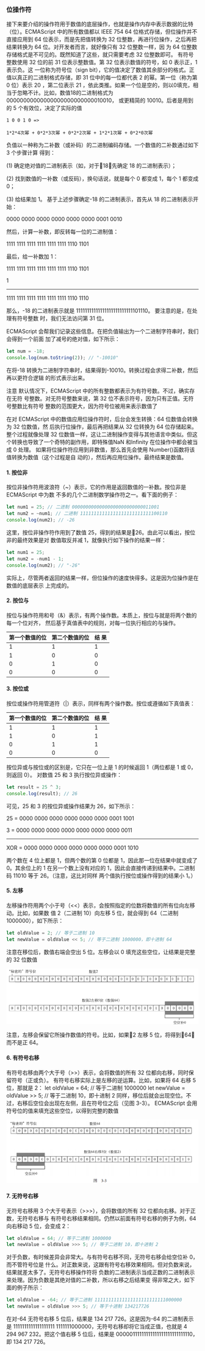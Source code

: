 ### 位操作符
接下来要介绍的操作符用于数值的底层操作，也就是操作内存中表示数据的比特（位）。ECMAScript
中的所有数值都以 IEEE 754 64 位格式存储，但位操作并不直接应用到 64 位表示，而是先把值转换为
32 位整数，再进行位操作，之后再把结果转换为 64 位。对开发者而言，就好像只有 32 位整数一样，因
为 64 位整数存储格式是不可见的。既然知道了这些，就只需要考虑 32 位整数即可。
有符号整数使用 32 位的前 31 位表示整数值。第 32 位表示数值的符号，如 0 表示正，1 表示负。这
一位称为符号位（sign bit），它的值决定了数值其余部分的格式。正值以真正的二进制格式存储，即 31
位中的每一位都代表 2 的幂。第一位（称为第 0 位）表示 20
，第二位表示 21
，依此类推。如果一个位是空的，则以0填充，相当于忽略不计。比如，数值18的二进制格式为00000000000000000000000000010010，
或更精简的 10010。后者是用到的 5 个有效位，决定了实际的值
```
1 0 0 1 0 =>

1*2*4次幂 + 0*2*3次幂 + 0*2*2次幂 + 1*2*1次幂 + 0*2*0次幂
```
负值以一种称为二补数（或补码）的二进制编码存储。一个数值的二补数通过如下 3 个步骤计算
得到：

(1) 确定绝对值的二进制表示（如，对于18，先确定 18 的二进制表示）；

(2) 找到数值的一补数（或反码），换句话说，就是每个 0 都变成 1，每个 1 都变成 0；

(3) 给结果加 1。
基于上述步骤确定-18 的二进制表示，首先从 18 的二进制表示开始：

0000 0000 0000 0000 0000 0000 0001 0010 

然后，计算一补数，即反转每一位的二进制值：

1111 1111 1111 1111 1111 1111 1110 1101 

最后，给一补数加 1：

1111 1111 1111 1111 1111 1111 1110 1101 

 1 

---------------------------------------------- 

1111 1111 1111 1111 1111 1111 1110 1110 

那么，-18 的二进制表示就是 11111111111111111111111111101110。
要注意的是，在处理有符号整数
时，我们无法访问第 31 位。

ECMAScript 会帮我们记录这些信息。在把负值输出为一个二进制字符串时，我们会得到一个前面
加了减号的绝对值，如下所示：
```js
let num = -18; 
console.log(num.toString(2)); // "-10010" 
```
在将-18 转换为二进制字符串时，结果得到-10010。转换过程会求得二补数，然后再以更符合逻辑
的形式表示出来。

注意 默认情况下，ECMAScript 中的所有整数都表示为有符号数。不过，确实存在无符
号整数。对无符号整数来说，第 32 位不表示符号，因为只有正值。无符号整数比有符号
整数的范围更大，因为符号位被用来表示数值了

在对 ECMAScript 中的数值应用位操作符时，后台会发生转换：64 位数值会转换为 32 位数值，然
后执行位操作，最后再把结果从 32 位转换为 64 位存储起来。整个过程就像处理 32 位数值一样，这让二进制操作变得与其他语言中类似。但这个转换也导致了一个奇特的副作用，即特殊值NaN 和Infinity
在位操作中都会被当成 0 处理。
如果将位操作符应用到非数值，那么首先会使用 Number()函数将该值转换为数值（这个过程是自
动的），然后再应用位操作。最终结果是数值。

#### 1. 按位非
按位非操作符用波浪符（~）表示，它的作用是返回数值的一补数。按位非是 ECMAScript 中为数
不多的几个二进制数学操作符之一。看下面的例子：
```js
let num1 = 25; // 二进制 00000000000000000000000000011001 
let num2 = ~num1; // 二进制 11111111111111111111111111100110 
console.log(num2); // -26 
```
这里，按位非操作符作用到了数值 25，得到的结果是26。由此可以看出，按位非的最终效果是对
数值取反并减 1，就像执行如下操作的结果一样：
```js
let num1 = 25; 
let num2 = -num1 - 1; 
console.log(num2); // "-26" 
```
实际上，尽管两者返回的结果一样，但位操作的速度快得多。这是因为位操作是在数值的底层表示
上完成的。
#### 2. 按位与
按位与操作符用和号（&）表示，有两个操作数。本质上，按位与就是将两个数的每一个位对齐，
然后基于真值表中的规则，对每一位执行相应的与操作。
  
|    第一个数值的位   | 第二个数值的位 | 结 果     |
| ----------- | ----------- | ----------- |
 | 1 | 1 | 1 |  
 | 1 | 0 | 0 |  
 | 0 | 1 | 0 |  
 | 0 | 0 | 0 | 

#### 3. 按位或
按位或操作符用管道符（|）表示，同样有两个操作数。按位或遵循如下真值表：

|    第一个数值的位   | 第二个数值的位 | 结 果     |
| ----------- | ----------- | ----------- |
| 1|  1|  1|  
| 1|  0|  1|  
| 0|  1|  1|  
| 0|  0|  0| 

按位异或与按位或的区别是，它只在一位上是 1 的时候返回 1（两位都是 1 或 0，则返回 0）。
对数值 25 和 3 执行按位异或操作：
```js
let result = 25 ^ 3; 
console.log(result); // 26 
```
可见，25 和 3 的按位异或操作结果为 26，如下所示：

 25 = 0000 0000 0000 0000 0000 0000 0001 1001 

 3 = 0000 0000 0000 0000 0000 0000 0000 0011 

--------------------------------------------- 

XOR = 0000 0000 0000 0000 0000 0000 0001 1010 

两个数在 4 位上都是 1，但两个数的第 0 位都是 1，因此那一位在结果中就变成了 0。其余位上的 1
在另一个数上没有对应的 1，因此会直接传递到结果中。二进制码 11010 等于 26。（注意，这比对同样
两个值执行按位或操作得到的结果小 1。）

#### 5. 左移
左移操作符用两个小于号（<<）表示，会按照指定的位数将数值的所有位向左移动。比如，如果数
值 2（二进制 10）向左移 5 位，就会得到 64（二进制 1000000），如下所示：
```js
let oldValue = 2; // 等于二进制 10 
let newValue = oldValue << 5; // 等于二进制 1000000，即十进制 64
```

注意在移位后，数值右端会空出 5 位。左移会以 0 填充这些空位，让结果是完整的 32 位数值

![左移](./%E6%93%8D%E4%BD%9C%E7%AC%A6-%E5%B7%A6%E7%A7%BB.png)

注意，左移会保留它所操作数值的符号。比如，如果2 左移 5 位，将得到64，而不是正 64。

#### 6. 有符号右移
有符号右移由两个大于号（>>）表示，会将数值的所有 32 位都向右移，同时保留符号（正或负）。
有符号右移实际上是左移的逆运算。比如，如果将 64 右移 5 位，那就是 2：
let oldValue = 64; // 等于二进制 1000000 
let newValue = oldValue >> 5; // 等于二进制 10，即十进制 2 
同样，移位后就会出现空位。不过，右移后空位会出现在左侧，且在符号位之后（见图 3-3）。
ECMAScript 会用符号位的值来填充这些空位，以得到完整的数值

![3-3](./图3-3.png)

#### 7. 无符号右移
无符号右移用 3 个大于号表示（>>>），会将数值的所有 32 位都向右移。对于正数，无符号右移与
有符号右移结果相同。仍然以前面有符号右移的例子为例，64 向右移动 5 位，会变成 2：
```js
let oldValue = 64; // 等于二进制 1000000 
let newValue = oldValue >>> 5; // 等于二进制 10，即十进制 2 
```
对于负数，有时候差异会非常大。与有符号右移不同，无符号右移会给空位补 0，而不管符号位是
什么。对正数来说，这跟有符号右移效果相同。但对负数来说，结果就差太多了。无符号右移操作符将
负数的二进制表示当成正数的二进制表示来处理。因为负数是其绝对值的二补数，所以右移之后结果变
得非常之大，如下面的例子所示：
```js
let oldValue = -64; // 等于二进制 11111111111111111111111111000000 
let newValue = oldValue >>> 5; // 等于十进制 134217726 
```
在对-64 无符号右移 5 位后，结果是 134 217 726。这是因为-64 的二进制表示是 1111111111111111111 
1111111000000，无符号右移却将它当成正值，也就是 4 294 967 232。把这个值右移 5 位后，结果是
00000111111111111111111111111110，即 134 217 726。
